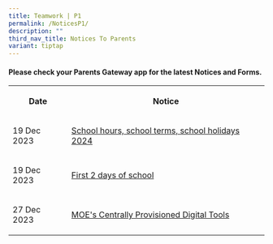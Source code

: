 ```yaml
---
title: Teamwork | P1
permalink: /NoticesP1/
description: ""
third_nav_title: Notices To Parents
variant: tiptap
---
```

<h4>Please check your <strong>Parents Gateway</strong> app for the latest Notices and Forms.</h4><table><tbody><tr><th rowspan="1" colspan="1"><p>Date</p></th><th rowspan="1" colspan="1"><p>Notice</p></th></tr><tr><td rowspan="1" colspan="1"><p>19 Dec 2023</p></td><td rowspan="1" colspan="1"><p><a href="/files/Letter to parents/Term 1/001_School_Hours__School_Terms_and_Holidays_for_2024.pdf" rel="noopener noreferrer nofollow" target="_blank">School hours, school terms, school holidays 2024</a></p></td></tr><tr><td rowspan="1" colspan="1"><p>19 Dec 2023</p></td><td rowspan="1" colspan="1"><p><a href="/files/Letter to parents/Term 1/002a_For_P1_first_2_days_of_school.pdf" rel="noopener noreferrer nofollow" target="_blank">First 2 days of school</a></p></td></tr><tr><td rowspan="1" colspan="1"><p>27 Dec 2023</p></td><td rowspan="1" colspan="1"><p><a href="/files/Letter to parents/Term 1/009_MOE_centrally_provisioned_digital_tools.pdf" rel="noopener noreferrer nofollow" target="_blank">MOE's Centrally Provisioned Digital Tools</a></p></td></tr></tbody></table><p></p><p></p>
